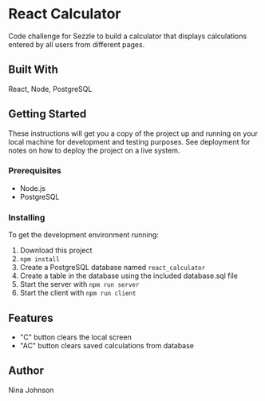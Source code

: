 # React Calculator

Code challenge for Sezzle to build a calculator that displays calculations entered by all users from different pages.


## Built With

React, Node, PostgreSQL


## Getting Started

These instructions will get you a copy of the project up and running on your local machine for development and testing purposes. See deployment for notes on how to deploy the project on a live system.

### Prerequisites
- Node.js
- PostgreSQL

### Installing

To get the development environment running:
1. Download this project
2. `npm install`
3. Create a PostgreSQL database named `react_calculator`
4. Create a table in the database using the included database.sql file
5. Start the server with `npm run server`
6. Start the client with `npm run client`


## Features
- "C" button clears the local screen
- "AC" button clears saved calculations from database


## Author
Nina Johnson